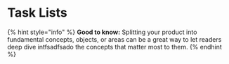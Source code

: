 # Task Lists

{% hint style="info" %}
**Good to know:** Splitting your product into fundamental concepts, objects, or areas can be a great way to let readers deep dive intfsadfsado the concepts that matter most to them.
{% endhint %}
